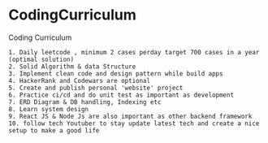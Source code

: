 # CodingCurriculum
Coding Curriculum


	1. Daily leetcode , minimum 2 cases perday target 700 cases in a year (optimal solution)
	2. Solid Algorithm & data Structure
	3. Implement clean code and design pattern while build apps
	4. HackerRank and Codewars are optional
	5. Create and publish personal 'website' project
	6. Practice ci/cd and do unit test as important as development
	7. ERD Diagram & DB handling, Indexing etc
	8. Learn system design
	9. React JS & Node Js are also important as other backend framework
  	10. follow tech Youtuber to stay update latest tech and create a nice setup to make a good life 
 









